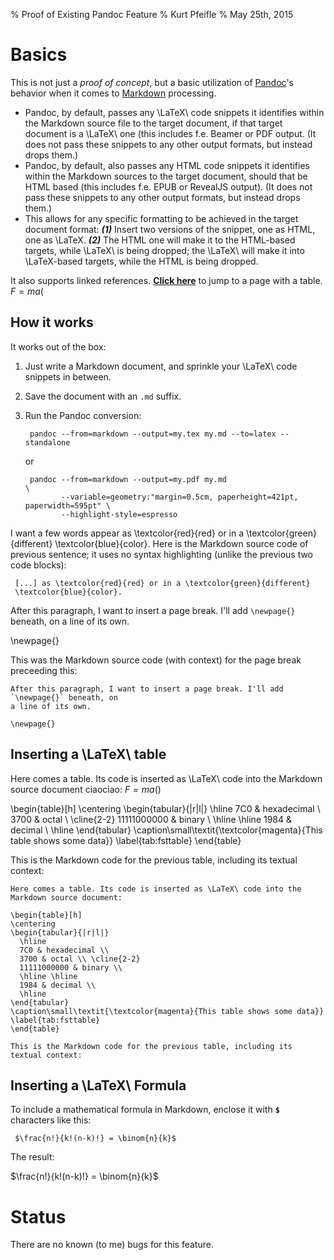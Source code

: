 % Proof of Existing Pandoc Feature
% Kurt Pfeifle
% May 25th, 2015

# Basics

This is not just a *proof of concept*, but a basic utilization of [Pandoc][2]'s behavior
when it comes to [Markdown][1] processing.

* Pandoc, by default, passes any \LaTeX\ code snippets it identifies within the Markdown
  source file to the target document, if that target document is a \LaTeX\ one (this
  includes f.e. Beamer or PDF output.
  (It does not pass these snippets to any other output formats, but instead drops them.)
* Pandoc, by default, also passes any HTML code snippets it identifies within the
  Markdown sources to the target document, should that be HTML based (this includes f.e.
  EPUB or RevealJS output).
  (It does not pass these snippets to any other output formats, but instead drops them.)
* This allows for any specific formatting to be achieved in the target document format:
  ***(1)*** Insert two versions of the snippet, one as HTML, one as \LaTeX\. ***(2)***
  The HTML one will make it to the HTML-based targets, while \LaTeX\ is being dropped;
  the \LaTeX\ will make it into \LaTeX-based targets, while the HTML is being dropped.

It also supports linked references. **[Click here](#tab:fsttable)** to jump to a page with a
table.
$F=ma\left($


## How it works

It works out of the box:

1. Just write a Markdown document, and sprinkle your \LaTeX\ code snippets in between.
1. Save the document with an `.md` suffix.
1. Run the Pandoc conversion:

    ```` {.bash}
     pandoc --from=markdown --output=my.tex my.md --to=latex --standalone
    ````

    or

    ```` {.bash}
     pandoc --from=markdown --output=my.pdf my.md                                   \
            --variable=geometry:"margin=0.5cm, paperheight=421pt, paperwidth=595pt" \
            --highlight-style=espresso
    ````

I want a few words appear as \textcolor{red}{red} or in a \textcolor{green}{different}
\textcolor{blue}{color}. Here is the Markdown source code of previous sentence; it uses
no syntax highlighting (unlike the previous two code blocks):

     [...] as \textcolor{red}{red} or in a \textcolor{green}{different}
     \textcolor{blue}{color}.

After this paragraph, I want to insert a page break. I'll add `\newpage{}` beneath, on
a line of its own.

\newpage{}

This was the Markdown source code (with context) for the page break preceeding this:

```` {.markdown}
After this paragraph, I want to insert a page break. I'll add `\newpage{}` beneath, on
a line of its own.

\newpage{}
````

## Inserting a \LaTeX\ table

Here comes a table. Its code is inserted as \LaTeX\ code into the Markdown source document ciaociao:
$F=ma\left(\right)$

\begin{table}[h]
\centering
\begin{tabular}{|r|l|}
  \hline
  7C0 & hexadecimal \\
  3700 & octal \\ \cline{2-2}
  11111000000 & binary \\
  \hline \hline
  1984 & decimal \\
  \hline
\end{tabular}
\caption\small\textit{\textcolor{magenta}{This table shows some data}}
\label{tab:fsttable}
\end{table}

This is the Markdown code for the previous table, including its textual context:

```` {.latex}
Here comes a table. Its code is inserted as \LaTeX\ code into the Markdown source document:

\begin{table}[h]
\centering
\begin{tabular}{|r|l|}
  \hline
  7C0 & hexadecimal \\
  3700 & octal \\ \cline{2-2}
  11111000000 & binary \\
  \hline \hline
  1984 & decimal \\
  \hline
\end{tabular}
\caption\small\textit{\textcolor{magenta}{This table shows some data}}
\label{tab:fsttable}
\end{table}

This is the Markdown code for the previous table, including its textual context:
````

## Inserting a \LaTeX\ Formula

To include a mathematical formula in Markdown, enclose it with **`$`** characters like this:

```` {.latex}
 $\frac{n!}{k!(n-k)!} = \binom{n}{k}$
````

The result:

$\frac{n!}{k!(n-k)!} = \binom{n}{k}$

# Status

There are no known (to me) bugs for this feature.

[1]: http://daringfireball.net/projects/markdown/
[2]: http://pandoc.org/

